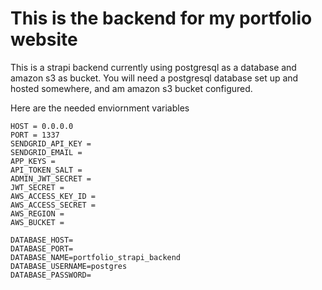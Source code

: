 # This is the backend for my portfolio website

This is a strapi backend currently using postgresql as a database and amazon s3 as bucket. You will need a postgresql database set up and hosted somewhere, and am amazon s3 bucket configured.

Here are the needed enviornment variables 

```
HOST = 0.0.0.0
PORT = 1337
SENDGRID_API_KEY = 
SENDGRID_EMAIL = 
APP_KEYS = 
API_TOKEN_SALT = 
ADMIN_JWT_SECRET = 
JWT_SECRET = 
AWS_ACCESS_KEY_ID =
AWS_ACCESS_SECRET = 
AWS_REGION = 
AWS_BUCKET = 

DATABASE_HOST=
DATABASE_PORT=
DATABASE_NAME=portfolio_strapi_backend
DATABASE_USERNAME=postgres
DATABASE_PASSWORD=

```

